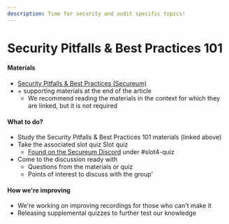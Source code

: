 ```yaml
---
description: Time for security and audit specific topics!
---
```


# Security Pitfalls & Best Practices 101

#### Materials

* [Security Pitfalls & Best Practices (Secureum)](https://secureum.substack.com/p/security-pitfalls-and-best-practices-101)
* \+ supporting materials at the end of the article
  * We recommend reading the materials in the context for which they are linked, but it is not required

#### What to do?

* Study the Security Pitfalls & Best Practices 101 materials (linked above)
* Take the associated slot quiz Slot quiz
  * [Found on the Secureum Discord](https://discord.gg/MPtBAxBw) under #slot4-quiz
* Come to the discussion ready with
  * Questions from the materials or quiz
  * Points of interest to discuss with the group'

#### How we're improving

* We're working on improving recordings for those who can't make it
* Releasing supplemental quizzes to further test our knowledge
